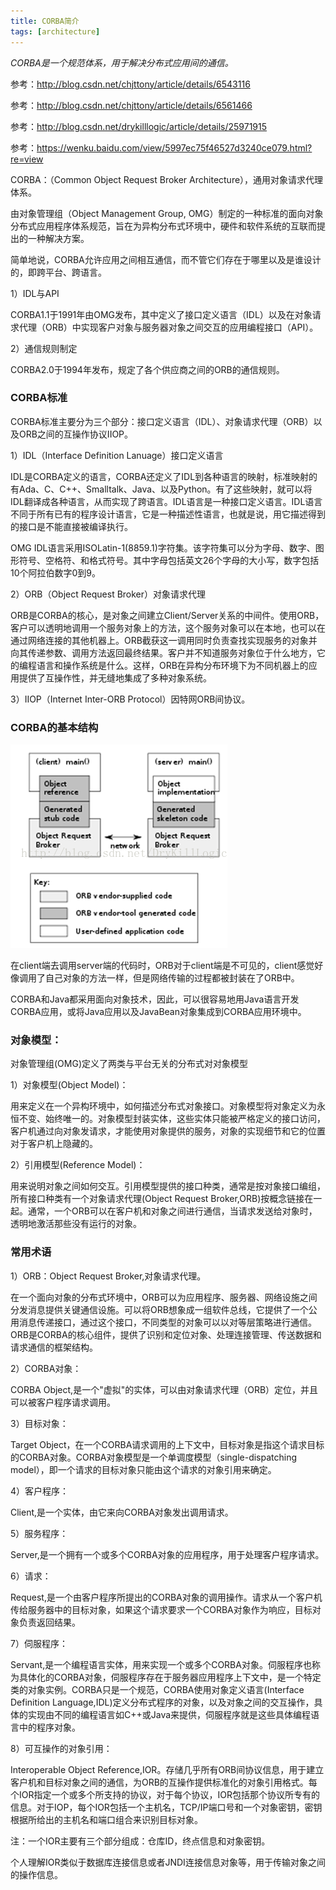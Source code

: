 ```yaml
---
title: CORBA简介
tags: [architecture]
---
```


*CORBA是一个规范体系，用于解决分布式应用间的通信。*

参考：http://blog.csdn.net/chjttony/article/details/6543116

参考：http://blog.csdn.net/chjttony/article/details/6561466

参考：http://blog.csdn.net/drykilllogic/article/details/25971915

参考：https://wenku.baidu.com/view/5997ec75f46527d3240ce079.html?re=view

CORBA：（Common Object Request Broker Architecture），通用对象请求代理体系。

由对象管理组（Object Management Group, OMG）制定的一种标准的面向对象分布式应用程序体系规范，旨在为异构分布式环境中，硬件和软件系统的互联而提出的一种解决方案。

简单地说，CORBA允许应用之间相互通信，而不管它们存在于哪里以及是谁设计的，即跨平台、跨语言。

1）IDL与API

CORBA1.1于1991年由OMG发布，其中定义了接口定义语言（IDL）以及在对象请求代理（ORB）中实现客户对象与服务器对象之间交互的应用编程接口（API）。

2）通信规则制定

CORBA2.0于1994年发布，规定了各个供应商之间的ORB的通信规则。

### CORBA标准

CORBA标准主要分为三个部分：接口定义语言（IDL）、对象请求代理（ORB）以及ORB之间的互操作协议IIOP。

1）IDL（Interface Definition Lanuage）接口定义语言

IDL是CORBA定义的语言，CORBA还定义了IDL到各种语言的映射，标准映射的有Ada、C、C++、Smalltalk、Java、以及Python。有了这些映射，就可以将IDL翻译成各种语言，从而实现了跨语言。IDL语言是一种接口定义语言。IDL语言不同于所有已有的程序设计语言，它是一种描述性语言，也就是说，用它描述得到的接口是不能直接被编译执行。

OMG IDL语言采用ISOLatin-1(8859.1)字符集。该字符集可以分为字母、数字、图形符号、空格符、和格式符号。其中字母包括英文26个字母的大小写，数字包括10个阿拉伯数字0到9。

2）ORB（Object Request Broker）对象请求代理

ORB是CORBA的核心，是对象之间建立Client/Server关系的中间件。使用ORB，客户可以透明地调用一个服务对象上的方法，这个服务对象可以在本地，也可以在通过网络连接的其他机器上。ORB截获这一调用同时负责查找实现服务的对象并向其传递参数、调用方法返回最终结果。客户并不知道服务对象位于什么地方，它的编程语言和操作系统是什么。这样，ORB在异构分布环境下为不同机器上的应用提供了互操作性，并无缝地集成了多种对象系统。

3）IIOP（Internet Inter-ORB Protocol）因特网ORB间协议。

### CORBA的基本结构

![](/images/middleware/corba/corba-architecture.png)

在client端去调用server端的代码时，ORB对于client端是不可见的，client感觉好像调用了自己对象的方法一样，但是网络传输的过程都被封装在了ORB中。

CORBA和Java都采用面向对象技术，因此，可以很容易地用Java语言开发CORBA应用，或将Java应用以及JavaBean对象集成到CORBA应用环境中。

### 对象模型：

对象管理组(OMG)定义了两类与平台无关的分布式对对象模型

1）对象模型(Object Model)：

用来定义在一个异构环境中，如何描述分布式对象接口。对象模型将对象定义为永恒不变、始终唯一的。对象模型封装实体，这些实体只能被严格定义的接口访问，客户机通过向对象发请求，才能使用对象提供的服务，对象的实现细节和它的位置对于客户机上隐藏的。

2）引用模型(Reference Model)：

用来说明对象之间如何交互。引用模型提供的接口种类，通常是按对象接口编组，所有接口种类有一个对象请求代理(Object Request Broker,ORB)按概念链接在一起。通常，一个ORB可以在客户机和对象之间进行通信，当请求发送给对象时，透明地激活那些没有运行的对象。

### 常用术语

1）ORB：Object Request Broker,对象请求代理。

在一个面向对象的分布式环境中，ORB可以为应用程序、服务器、网络设施之间分发消息提供关键通信设施。可以将ORB想象成一组软件总线，它提供了一个公用消息传递接口，通过这个接口，不同类型的对象可以以对等层策略进行通信。ORB是CORBA的核心组件，提供了识别和定位对象、处理连接管理、传送数据和请求通信的框架结构。

2）CORBA对象：

CORBA Object,是一个"虚拟"的实体，可以由对象请求代理（ORB）定位，并且可以被客户程序请求调用。

3）目标对象：

Target Object，在一个CORBA请求调用的上下文中，目标对象是指这个请求目标的CORBA对象。CORBA对象模型是一个单调度模型（single-dispatching model），即一个请求的目标对象只能由这个请求的对象引用来确定。

4）客户程序：

Client,是一个实体，由它来向CORBA对象发出调用请求。

5）服务程序：

Server,是一个拥有一个或多个CORBA对象的应用程序，用于处理客户程序请求。

6）请求：

Request,是一个由客户程序所提出的CORBA对象的调用操作。请求从一个客户机传给服务器中的目标对象，如果这个请求要求一个CORBA对象作为响应，目标对象负责返回结果。

7）伺服程序：

Servant,是一个编程语言实体，用来实现一个或多个CORBA对象。伺服程序也称为具体化的CORBA对象，伺服程序存在于服务器应用程序上下文中，是一个特定类的对象实例。CORBA只是一个规范，CORBA使用对象定义语言(Interface Definition Language,IDL)定义分布式程序的对象，以及对象之间的交互操作，具体的实现由不同的编程语言如C++或Java来提供，伺服程序就是这些具体编程语言中的程序对象。

8）可互操作的对象引用：

Interoperable Object Reference,IOR。存储几乎所有ORB间协议信息，用于建立客户机和目标对象之间的通信，为ORB的互操作提供标准化的对象引用格式。每个IOR指定一个或多个所支持的协议，对于每个协议，IOR包括那个协议所专有的信息。对于IOP，每个IOR包括一个主机名，TCP/IP端口号和一个对象密钥，密钥根据所给出的主机名和端口组合来识别目标对象。

注：一个IOR主要有三个部分组成：仓库ID，终点信息和对象密钥。

个人理解IOR类似于数据库连接信息或者JNDI连接信息对象等，用于传输对象之间的操作信息。

